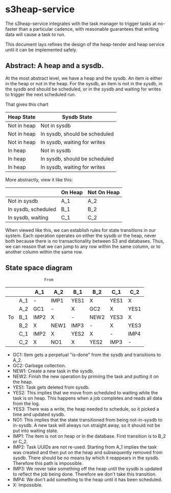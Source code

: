 # s3heap-service

The s3heap-service integrates with the task manager to trigger tasks at no-faster than a particular
cadence, with reasonable guarantees that writing data will cause a task to run.

This document lays refines the design of the heap-tender and heap service until it can be
implemented safely.

## Abstract:  A heap and a sysdb.

At the most abstract level, we have a heap and the sysdb.  An item is either in the heap or not in
the heap.  For the sysdb, an item is not in the sysdb, in the sysdb and should be scheduled, or in
the sysdb and waiting for writes to trigger the next scheduled run.

That gives this chart

| Heap State | Sysdb State |
|------------|-------------|
| Not in heap | Not in sysdb |
| Not in heap | In sysdb, should be scheduled |
| Not in heap | In sysdb, waiting for writes |
| In heap | Not in sysdb |
| In heap | In sysdb, should be scheduled |
| In heap | In sysdb, waiting for writes |

More abstractly, view it like this:

|                     | On Heap    | Not On Heap |
|---------------------|------------|-------------|
| Not in sysdb        | A_1        | A_2         |
| In sysdb, scheduled | B_1        | B_2         |
| In sysdb, waiting   | C_1        | C_2         |

When viewed like this, we can establish rules for state transitions in our system.  Each operation
operates on either the sysdb or the heap, never both because there is no transactionality between S3
and databases.  Thus, we can reason that we can jump to any row within the same column, or to
another column within the same row.

## State space diagram

                     From
|     |      | A_1  | A_2  | B_1  | B_2  | C_1  | C_2  |
|-----|------|------|------|------|------|------|------|
|     | A_1  | -    | IMP1 | YES1 | X    | YES1 | X    |
|     | A_2  | GC1  | -    | X    | GC2  | X    | YES1 |
| To  | B_1  | IMP2 | X    |-     | NEW2 | YES3 | X    |
|     | B_2  | X    | NEW1 | IMP3 | -    | X    | YES3 |
|     | C_1  | IMP2 | X    | YES2 | X    | -    | IMP4 |
|     | C_2  | X    | NO1  | X    | YES2 | IMP3 | -    |

- GC1:  Item gets a perpetual "is-done" from the sysdb and transitions to A_2.
- GC2:  Garbage collection.
- NEW1:  Create a new task in the sysdb.
- NEW2:  Finish the new operation by primiing the task and putting it on the heap.
- YES1:  Task gets deleted from sysdb.
- YES2:  This implies that we move from scheduled to waiting while the task is on heap.  This happens when a job completes and reads all data from the log.
- YES3:  There was a write, the heap needed to schedule, so it picked a time and updated sysdb.
- NO1:  This implies that the state transitioned from being not-in-sysdb to in-sysdb.   A new task will always run straight away, so it should not be put into waiting state.
- IMP1:  The item is not on heap or in the database.  First transition is to B_2 or C_2.
- IMP2:  Task UUIDs are not re-used.  Starting from A_1 implies the task was created and then put on the heap and subsequently removed from sysdb.  There should be no means by which it reappears in the sysdb.  Therefore this path is impossible.
- IMP3:  We never take something off the heap until the sysdb is updated to reflect the job being done.  Therefore we don't take this transition.
- IMP4:  We don't add something to the heap until it has been scheduled.
- X:  Impossible.

